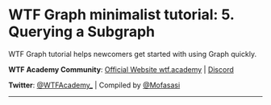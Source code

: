 # WTF Graph minimalist tutorial: 5. Querying a Subgraph

WTF Graph tutorial helps newcomers get started with using Graph quickly.

**WTF Academy Community**: [Official Website wtf.academy](https://wtf.academy) | [Discord](https://discord.gg/5akcruXrsk)

**Twitter**: [@WTFAcademy_](https://twitter.com/WTFAcademy_) | Compiled by [@Mofasasi](https://twitter.com/mofasasi)

---
